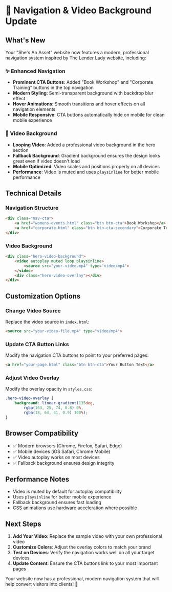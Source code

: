 # 🎯 Navigation & Video Background Update

## What's New

Your "She's An Asset" website now features a modern, professional navigation system inspired by The Lender Lady website, including:

### ✨ Enhanced Navigation
- **Prominent CTA Buttons**: Added "Book Workshop" and "Corporate Training" buttons in the top navigation
- **Modern Styling**: Semi-transparent background with backdrop blur effect
- **Hover Animations**: Smooth transitions and hover effects on all navigation elements
- **Mobile Responsive**: CTA buttons automatically hide on mobile for clean mobile experience

### 🎥 Video Background
- **Looping Video**: Added a professional video background in the hero section
- **Fallback Background**: Gradient background ensures the design looks great even if video doesn't load
- **Mobile Optimized**: Video scales and positions properly on all devices
- **Performance**: Video is muted and uses `playsinline` for better mobile performance

## Technical Details

### Navigation Structure
```html
<div class="nav-cta">
    <a href="womens-events.html" class="btn btn-cta">Book Workshop</a>
    <a href="corporate.html" class="btn btn-cta-secondary">Corporate Training</a>
</div>
```

### Video Background
```html
<div class="hero-video-background">
    <video autoplay muted loop playsinline>
        <source src="your-video.mp4" type="video/mp4">
    </video>
    <div class="hero-video-overlay"></div>
</div>
```

## Customization Options

### Change Video Source
Replace the video source in `index.html`:
```html
<source src="your-video-file.mp4" type="video/mp4">
```

### Update CTA Button Links
Modify the navigation CTA buttons to point to your preferred pages:
```html
<a href="your-page.html" class="btn btn-cta">Your Button Text</a>
```

### Adjust Video Overlay
Modify the overlay opacity in `styles.css`:
```css
.hero-video-overlay {
    background: linear-gradient(135deg, 
        rgba(163, 25, 74, 0.8) 0%, 
        rgba(18, 64, 41, 0.9) 100%);
}
```

## Browser Compatibility

- ✅ Modern browsers (Chrome, Firefox, Safari, Edge)
- ✅ Mobile devices (iOS Safari, Chrome Mobile)
- ✅ Video autoplay works on most devices
- ✅ Fallback background ensures design integrity

## Performance Notes

- Video is muted by default for autoplay compatibility
- Uses `playsinline` for better mobile experience
- Fallback background ensures fast loading
- CSS animations use hardware acceleration where possible

## Next Steps

1. **Add Your Video**: Replace the sample video with your own professional video
2. **Customize Colors**: Adjust the overlay colors to match your brand
3. **Test on Devices**: Verify the navigation works well on all your target devices
4. **Update Content**: Ensure the CTA buttons link to your most important pages

Your website now has a professional, modern navigation system that will help convert visitors into clients! 🚀
